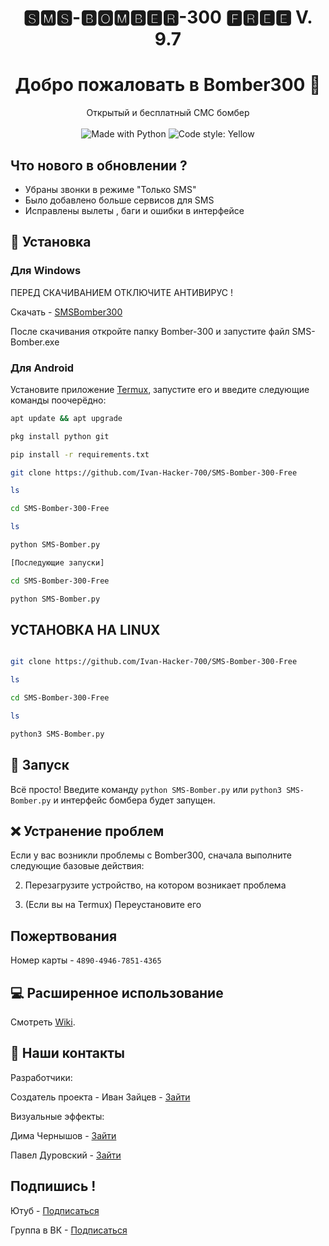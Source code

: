 <h1 align="center"> 🆂🅼🆂-🅱🅾🅼🅱🅴🆁-300 🅵🆁🅴🅴 V. 9.7 </h1>
<h1 align="center">Добро пожаловать в Bomber300 👋</h1>
<p align="center">
    Открытый и бесплатный СМС бомбер
    <br /><br />
    <img alt="Made with Python" src="https://img.shields.io/badge/Made%20with-Python-%23FFD242?logo=python&logoColor=white">
    <img alt="Code style: Yellow" src="https://img.shields.io/badge/code%20style-black-000000.svg">
</p>

## Что нового в обновлении ?
- Убраны звонки в режиме "Только SMS"
- Было добавлено больше сервисов для SMS
- Исправлены вылеты , баги и ошибки в интерфейсе  



## 🚀 Установка

 <h3>Для Windows</h3>

   ПЕРЕД СКАЧИВАНИЕМ ОТКЛЮЧИТЕ АНТИВИРУС !

   Скачать - [SMSBomber300](https://yadi.sk/d/QJZjO0sQV40IZw)

   После скачивания откройте папку Bomber-300 и запустите файл SMS-Bomber.exe

 <h3>Для Android</h3>

Установите приложение [Termux](https://play.google.com/store/apps/details?id=com.termux), запустите его и введите следующие команды поочерёдно:
   ```sh
apt update && apt upgrade

 pkg install python git
 
 pip install -r requirements.txt

 git clone https://github.com/Ivan-Hacker-700/SMS-Bomber-300-Free

 ls

 cd SMS-Bomber-300-Free

 ls

 python SMS-Bomber.py

[Последующие запуски]

 cd SMS-Bomber-300-Free

 python SMS-Bomber.py


 ```  

    
## УСТАНОВКА НА LINUX
 ```sh

 git clone https://github.com/Ivan-Hacker-700/SMS-Bomber-300-Free

 ls

 cd SMS-Bomber-300-Free

 ls

 python3 SMS-Bomber.py
 ```


## 🚩 Запуск

Всё просто! Введите команду `python SMS-Bomber.py` или `python3 SMS-Bomber.py` и интерфейс бомбера будет запущен. 

## ❌ Устранение проблем
Если у вас возникли проблемы с Bomber300, сначала выполните следующие базовые действия:

2. Перезагрузите устройство, на котором возникает проблема

3. (Если вы на Termux) Переустановите его 

## Пожертвования 
Номер карты - `4890-4946-7851-4365`




## 💻 Расширенное использование

Смотреть [Wiki](https://github.com/Ivan-Hacker-700/SMS-Bomber-300-Free/wiki).

## 📝 Наши контакты 
Разработчики:
   
Создатель проекта - Иван Зайцев - [Зайти](https://vk.com/ivan_vzlom300)    
      
Визуальные эффекты:
      
Дима Чернышов - [Зайти](https://vk.com/psih.odinochka)

Павел Дуровский - [Зайти](https://vk.com/shotfly_tlab)

## Подпишись !

Ютуб - [Подписаться](https://www.youtube.com/channel/UCTftz8MsYtAE80D9Vrd20rQ?view_as=subscriber)

Группа в ВК - [Подписаться](https://vk.com/termux100)



